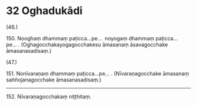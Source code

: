 

# 32 Oghadukādi


(46.)

150\. Nooghaṃ dhammaṃ paṭicca…pe…  noyogaṃ dhammaṃ paṭicca…pe… . (Oghagocchakayogagocchakesu āmasanaṃ āsavagocchake āmasanasadisaṃ.)

(47.)

151\. Nonīvaraṇaṃ dhammaṃ paṭicca…pe… . (Nīvaraṇagocchake āmasanaṃ saññojanagocchake āmasanasadisaṃ.)

---

152\. Nīvaraṇagocchakaṃ niṭṭhitaṃ.





